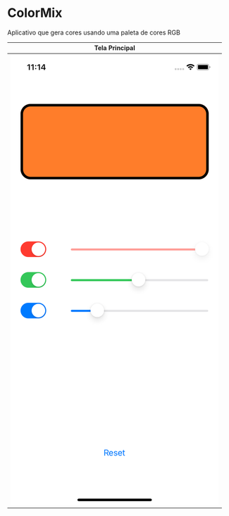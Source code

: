 # ColorMix

Aplicativo que gera cores usando uma paleta de cores RGB

| Tela Principal |
|:---:|
| ![Page1](/ColorMix/iOS/main.png) |